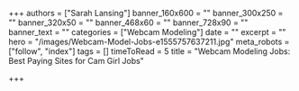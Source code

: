 +++
authors = ["Sarah Lansing"]
banner_160x600 = ""
banner_300x250 = ""
banner_320x50 = ""
banner_468x60 = ""
banner_728x90 = ""
banner_text = ""
categories = ["Webcam Modeling"]
date = ""
excerpt = ""
hero = "/images/Webcam-Model-Jobs-e1555757637211.jpg"
meta_robots = ["follow", "index"]
tags = []
timeToRead = 5
title = "Webcam Modeling Jobs: Best Paying Sites for Cam Girl Jobs"

+++

